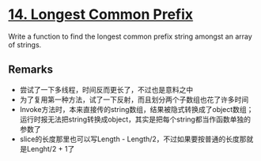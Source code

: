 # [14. Longest Common Prefix](https://leetcode.com/problems/longest-common-prefix/)

Write a function to find the longest common prefix string amongst an array of strings.

## Remarks

* 尝试了一下多线程，时间反而更长了，不过也是意料之中
* 为了复用第一种方法，试了一下反射，而且划分两个子数组也花了许多时间
* Invoke方法时，本来直接传的string数组，结果被隐式转换成了object数组；运行时报无法把string转换成object，其实是把每个string都当作函数单独的参数了
* slice的长度那里也可以写Length - Length/2，不过如果要按普通的长度那就是Lenght/2 + 1了
